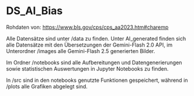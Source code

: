 # DS_AI_Bias

Rohdaten von: https://www.bls.gov/cps/cps_aa2023.htm#charemp

Alle Datensätze sind unter /data zu finden. Unter AI_generated finden sich alle Datensätze mit den Übersetzungen der Gemini-Flash 2.0 API, im Unterordner /images alle Gemini-Flash 2.5 generierten Bilder. 

Im Ordner /notebooks sind alle Aufbereitungen und Datengenerierungen sowie statistischen Auswertungen in Jupyter Notebooks zu finden. 

In /src sind in den notebooks genutzte Funktionen gespeichert, während in /plots alle Grafiken abgelegt sind. 
